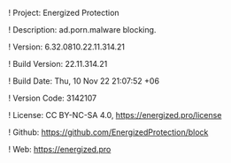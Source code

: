 ! Project: Energized Protection

! Description: ad.porn.malware blocking.

! Version: 6.32.0810.22.11.314.21

! Build Version: 22.11.314.21

! Build Date: Thu, 10 Nov 22 21:07:52 +06

! Version Code: 3142107

! License: CC BY-NC-SA 4.0, https://energized.pro/license

! Github: https://github.com/EnergizedProtection/block

! Web: https://energized.pro

